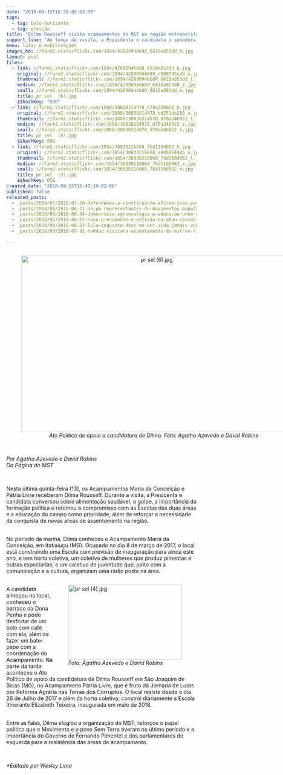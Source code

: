 ```yaml
---
date: "2018-09-15T16:38:02-03:00"
tags:
  - tag: belo-horizonte
  - tag: eleição
title: "Dilma Rousseff visita acampamentos do MST na região metropolitana de Belo Horizonte "
support_line: "Ao longo da visita, a Presidenta e candidata a senadora se comprometeu com a educação do campo e com a Reforma Agrária Popular "
menu: lutas e mobilizações
images_hd: //farm2.staticflickr.com/1894/42890946680_6819a853dd_b.jpg
layout: post
files:
  - link: //farm2.staticflickr.com/1894/42890946680_6819a853dd_b.jpg
    original: //farm2.staticflickr.com/1894/42890946680_c508f95e40_o.jpg
    thumbnail: //farm2.staticflickr.com/1894/42890946680_6819a853dd_t.jpg
    medium: //farm2.staticflickr.com/1894/42890946680_6819a853dd_z.jpg
    small: //farm2.staticflickr.com/1894/42890946680_6819a853dd_n.jpg
    title: pr sel  (6).jpg
    $$hashKey: "030"
  - link: //farm2.staticflickr.com/1888/30830214978_d70a34b922_b.jpg
    original: //farm2.staticflickr.com/1888/30830214978_bd251de288_o.jpg
    thumbnail: //farm2.staticflickr.com/1888/30830214978_d70a34b922_t.jpg
    medium: //farm2.staticflickr.com/1888/30830214978_d70a34b922_z.jpg
    small: //farm2.staticflickr.com/1888/30830214978_d70a34b922_n.jpg
    title: pr sel  (4).jpg
    $$hashKey: 05B
  - link: //farm2.staticflickr.com/1854/30830216868_76d110d962_b.jpg
    original: //farm2.staticflickr.com/1854/30830216868_e4d505494a_o.jpg
    thumbnail: //farm2.staticflickr.com/1854/30830216868_76d110d962_t.jpg
    medium: //farm2.staticflickr.com/1854/30830216868_76d110d962_z.jpg
    small: //farm2.staticflickr.com/1854/30830216868_76d110d962_n.jpg
    title: pr sel  (3).jpg
    $$hashKey: 05E
created_date: "2018-09-15T16:47:39-03:00"
published: false
releated_posts:
  - _posts/2018/07/2018-07-30-defendemos-a-constituinte-afirma-joao-pedro-stedile.md
  - _posts/2018/06/2018-06-11-na-pb-representantes-de-movimentos-populares-e-partidos-politicos-se-reunem-para-o-lancamento-da-candidatura-de-lula-a-presidencia.md
  - _posts/2018/06/2018-06-04-democracia-agroecologia-e-educacao-unem-campo-e-cidade-nas-ruas-de-belo-horizonte.md
  - _posts/2018/06/2018-06-21-novo-presidente-e-entrada-na-otan-consolidam-interesses-dos-eua-na-colombia.md
  - _posts/2018/08/2018-08-22-lula-enquanto-deus-me-der-vida-jamais-vou-me-esquecer-do-que-voces-fizeram-pelo-brasil-e-pela-democracia.md
  - _posts/2018/09/2018-09-01-haddad-visitara-assentamento-do-mst-no-rio-grande-do-sul.md

---
```

<div style="text-align:center">
<figure class="image" style="display:inline-block"><img alt="pr sel  (6).jpg" height="467" src="//farm2.staticflickr.com/1894/42890946680_6819a853dd_b.jpg" width="700" />
<figcaption><em>Ato Pol&iacute;tico de apoio a candidatura de Dilma. Foto:&nbsp;Agatha Azevedo e David Robins</em></figcaption>
</figure>
</div>

<p><br />
<em>Por Agatha Azevedo e David Robins<br />
Da P&aacute;gina do MST</em></p>

<p>&nbsp;</p>

<p>Nesta &uacute;ltima quinta-feira (13), os Acampamentos Maria da Concei&ccedil;&atilde;o e P&aacute;tria Livre receberam Dilma Rousseff. Durante a visita, a Presidenta e candidata conversou sobre alimenta&ccedil;&atilde;o saud&aacute;vel, o golpe, a import&acirc;ncia da forma&ccedil;&atilde;o pol&iacute;tica e retomou o compromisso com as Escolas das duas &aacute;reas e a educa&ccedil;&atilde;o do campo como prioridade, al&eacute;m de refor&ccedil;ar a necessidade da conquista de novas &aacute;reas de assentamento na regi&atilde;o.&nbsp;</p>

<p><br />
No per&iacute;odo da manh&atilde;, Dilma conheceu o Acampamento Maria da Concei&ccedil;&atilde;o, em Itatiaiu&ccedil;u (MG). Ocupado no dia 8 de mar&ccedil;o de 2017, o local est&aacute; construindo uma Escola com previs&atilde;o de inaugura&ccedil;&atilde;o para ainda este ano, e tem horta coletiva, um coletivo de mulheres que produz pimentas e outras especiarias, e um coletivo de juventude que, junto com a comunica&ccedil;&atilde;o e a cultura, organizam uma r&aacute;dio poste na &aacute;rea.&nbsp;</p>

<figure class="image" style="float:right"><img alt="pr sel  (4).jpg" height="198" src="//farm2.staticflickr.com/1888/30830214978_d70a34b922_b.jpg" width="300" />
<figcaption><em>Foto: Agatha Azevedo e David Robins</em></figcaption>
</figure>

<p><br />
A candidata almo&ccedil;ou no local, conheceu o barraco da Dona Penha e pode desfrutar de um bolo com caf&eacute; com ela, al&eacute;m de fazer um bate-papo com a coordena&ccedil;&atilde;o do Acampamento. Na parte da tarde aconteceu o Ato Pol&iacute;tico de apoio da candidatura de Dilma Rousseff em S&atilde;o Joaquim de Bicas (MG), no Acampamento P&aacute;tria Livre, que &eacute; fruto da Jornada de Lutas por Reforma Agr&aacute;ria nas Terras dos Corruptos. O local resiste desde o dia 26 de Julho de 2017 e al&eacute;m da horta coletiva, constr&oacute;i diariamente a Escola Itinerante Elizabeth Teixeira, inaugurada em maio de 2018.&nbsp;</p>

<p><br />
Entre as falas, Dilma elogiou a organiza&ccedil;&atilde;o do MST, refor&ccedil;ou o papel pol&iacute;tico que o Movimento e o povo Sem Terra tiveram no &uacute;ltimo per&iacute;odo e a import&acirc;ncia do Governo de Fernando Pimentel e dos parlamentares de esquerda para a resist&ecirc;ncia das &aacute;reas de acampamento.</p>

<p>&nbsp;</p>

<p><em>*Editado por Wesley Lima</em></p>

<p>&nbsp;</p>
